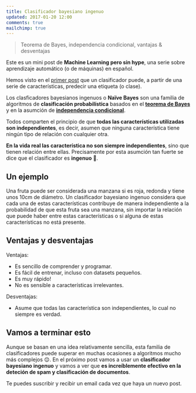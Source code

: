 ```yaml
---
title: Clasificador bayesiano ingenuo
updated: 2017-01-20 12:00
comments: true
mailchimp: true
---
```


> Teorema de Bayes, independencia condicional, vantajas & desventajas

Este es un mini post de **Machine Learning pero sin hype**, una serie sobre aprendizaje automático (o de máquinas) en español.

Hemos visto en el [primer post](introduccion-machine-learning-sin-hype) que un clasificador puede, a partir de una serie de características, predecir una etiqueta (o clase).

Los clasficadores bayesianos ingenuos o **Naïve Bayes** son una familia de algoritmos de **clasificación probabilística** basados en el [**teorema de Bayes**](https://es.wikipedia.org/wiki/Teorema_de_Bayes) y en la asumción de [**independencia condicional**](https://es.wikipedia.org/wiki/Independencia_condicional).

Todos comparten el principio de que **todas las características utilizadas son independientes**, es decir, asumen que ninguna característica tiene ningún tipo de relación con cualquier otra.

**En la vida real las característica no son siempre independientes**, sino que tienen relación entre ellas. Precisamente por esta asumción tan fuerte se dice que el clasificador es **ingenuo** 🤔.

<div class="divider"></div>

## Un ejemplo

Una fruta puede ser considerada una manzana si es roja, redonda y tiene unos 10cm de diámetro. Un clasificador bayesiano ingenuo considera que cada una de estas características contribuye de manera independiente a la probabilidad de que esta fruta sea una manzana, sin importar la relación que puede haber entre estas características o si alguna de estas características no está presente.

<div class="divider"></div>

## Ventajas y desventajas

Ventajas:

- Es sencillo de comprender y programar.
- Es fácil de entrenar, incluso con datasets pequeños.
- Es muy rápido!
- No es sensible a características irrelevantes.

Desventajas:

- Asume que todas las característica son independientes, lo cual no siempre es verdad.

<div class="divider"></div>

## Vamos a terminar esto

Aunque se basan en una idea relativamente sencilla, esta familia de clasificadores puede superar en muchas ocasiones a algoritmos mucho más complejos 😌. En el próximo post vamos a usar un **clasificador bayesiano ingenuo** y vamos a ver que **es increíblemente efectivo en la deteción de spam y clasificación de documentos**.

Te puedes suscribir y recibir un email cada vez que haya un nuevo post.
